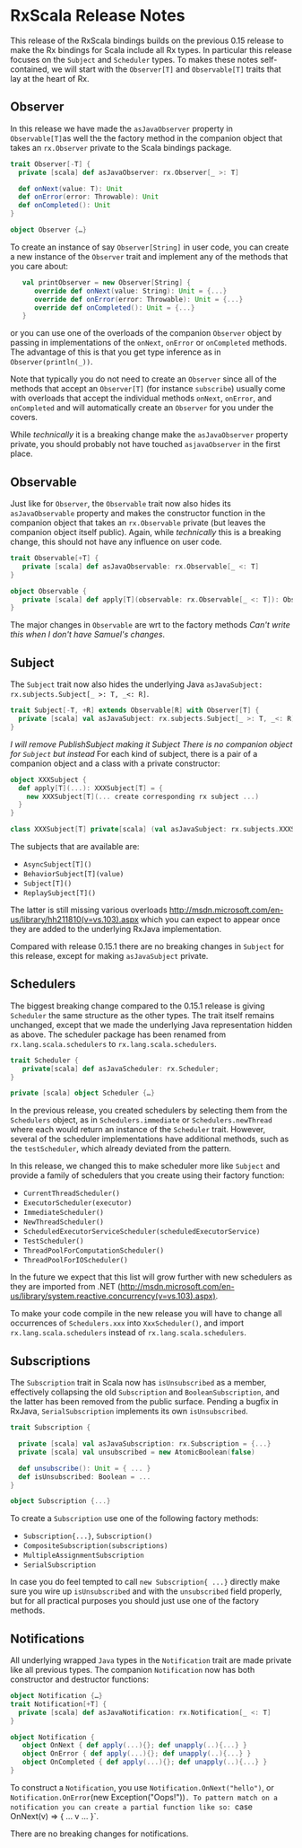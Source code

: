 RxScala Release Notes
=====================

This release of the RxScala bindings builds on the previous 0.15 release to make the Rx bindings for Scala
include all Rx types. In particular this release focuses on the `Subject` and `Scheduler` types.
To makes these notes self-contained, we will start with the `Observer[T]` and `Observable[T]` traits
that lay at the heart of Rx.

Observer
--------

In this release we have made the `asJavaObserver` property in `Observable[T]`as well the the factory method in the
 companion object that takes an `rx.Observer` private to the Scala bindings package.

```scala
trait Observer[-T] {
  private [scala] def asJavaObserver: rx.Observer[_ >: T]

  def onNext(value: T): Unit
  def onError(error: Throwable): Unit
  def onCompleted(): Unit
}

object Observer {…}
```

To create an instance of say `Observer[String]` in user code, you can create a new instance of the `Observer` trait
and implement any of the methods that you care about:
```scala
   val printObserver = new Observer[String] {
      override def onNext(value: String): Unit = {...}
      override def onError(error: Throwable): Unit = {...}
      override def onCompleted(): Unit = {...}
   }
```
 or you can use one of the overloads of the companion `Observer` object by passing in implementations of the `onNext`,
 `onError` or `onCompleted` methods. The advantage of this is that you get type inference as in `Observer(println(_))`.

Note that typically you do not need to create an `Observer` since all of the methods that accept an `Observer[T]`
(for instance `subscribe`) usually come with overloads that accept the individual methods
`onNext`, `onError`, and `onCompleted` and will automatically create an `Observer` for you under the covers.

While *technically* it is a breaking change make the `asJavaObserver` property
private, you should probably not have touched `asjavaObserver` in the first place.

Observable
----------

Just like for `Observer`, the `Observable` trait now also hides its `asJavaObservable` property and makes the constructor
function in the companion object that takes an `rx.Observable` private (but leaves the companion object itself public).
Again, while *technically* this is a breaking change, this should not have any influence on user code.

```scala
trait Observable[+T] {
   private [scala] def asJavaObservable: rx.Observable[_ <: T]
}

object Observable {
   private [scala] def apply[T](observable: rx.Observable[_ <: T]): Observable[T] = {...}
}
```

The major changes in `Observable` are wrt to the factory methods *Can't write this when I don't have Samuel's changes*.

Subject
-------

The `Subject` trait now also hides the underlying Java `asJavaSubject: rx.subjects.Subject[_ >: T, _<: R]`.

```scala
trait Subject[-T, +R] extends Observable[R] with Observer[T] {
  private [scala] val asJavaSubject: rx.subjects.Subject[_ >: T, _<: R]
}
```

*I will remove PublishSubject making it *Subject* There is no companion object for `Subject` but instead*
For each kind of subject, there is a pair of a companion object and a class with a private constructor:

```scala
object XXXSubject {
  def apply[T](...): XXXSubject[T] = {
    new XXXSubject[T](... create corresponding rx subject ...)
  }
}

class XXXSubject[T] private[scala] (val asJavaSubject: rx.subjects.XXXSubject[T]) extends Subject[T,T] {}
```

The subjects that are available are:

* `AsyncSubject[T]()`
* `BehaviorSubject[T](value)`
* `Subject[T]()`
* `ReplaySubject[T]()`

The latter is still missing various overloads http://msdn.microsoft.com/en-us/library/hh211810(v=vs.103).aspx which
you can expect to appear once they are added to the underlying RxJava implementation.

Compared with release 0.15.1 there are no breaking changes in `Subject` for this release, except for
making `asJavaSubject` private.

Schedulers
----------

The biggest breaking change compared to the 0.15.1 release is giving `Scheduler` the same structure as the other types.
The trait itself remains unchanged, except that we made the underlying Java representation hidden as above.
The scheduler package has been renamed from `rx.lang.scala.schedulers` to `rx.lang.scala.schedulers`.

```scala
trait Scheduler {
   private[scala] def asJavaScheduler: rx.Scheduler;
}

private [scala] object Scheduler {…}
```

In the previous release, you created schedulers by selecting them from the `Schedulers` object,
as in `Schedulers.immediate` or `Schedulers.newThread` where each would return an instance of the `Scheduler` trait.
However, several of the scheduler implementations have additional methods, such as the `testScheduler`,
which already deviated from the pattern.

In this release, we changed this to make scheduler more like `Subject` and provide a family of schedulers
that you create using their factory function:

* `CurrentThreadScheduler()`
* `ExecutorScheduler(executor)`
* `ImmediateScheduler()`
* `NewThreadScheduler()`
* `ScheduledExecutorServiceScheduler(scheduledExecutorService)`
* `TestScheduler()`
* `ThreadPoolForComputationScheduler()`
* `ThreadPoolForIOScheduler()`

In the future we expect that this list will grow further with new schedulers as they are imported from .NET
(http://msdn.microsoft.com/en-us/library/system.reactive.concurrency(v=vs.103).aspx).

To make your code compile in the new release you will have to change all occurrences of `Schedulers.xxx`
into `XxxScheduler()`, and import `rx.lang.scala.schedulers` instead of `rx.lang.scala.schedulers`.

Subscriptions
-------------

The `Subscription` trait in Scala now has `isUnsubscribed` as a member, effectively collapsing the old `Subscription`
and `BooleanSubscription`, and the latter has been removed from the public surface. Pending a bugfix in RxJava,
`SerialSubscription` implements its own `isUnsubscribed`.


```scala
trait Subscription {

  private [scala] val asJavaSubscription: rx.Subscription = {...}
  private [scala] val unsubscribed = new AtomicBoolean(false)

  def unsubscribe(): Unit = { ... }
  def isUnsubscribed: Boolean = ...
}

object Subscription {...}
 ```

 To create a `Subscription` use one of the following factory methods:

 * `Subscription{...}`, `Subscription()`
 * `CompositeSubscription(subscriptions)`
 * `MultipleAssignmentSubscription`
 * `SerialSubscription`

 In case you do feel tempted to call `new Subscription{ ...}` directly make sure you wire up `isUnsubscribed`
 and with the `unsubscribed` field properly, but for all practical purposes you should just use one of the factory methods.

Notifications
-------------

All underlying wrapped `Java` types in the `Notification` trait are made private like all previous types. The companion
`Notification` now has both constructor and destructor functions:

```scala
object Notification {…}
trait Notification[+T] {
  private [scala] def asJavaNotification: rx.Notification[_ <: T]
}

object Notification {
   object OnNext { def apply(...){}; def unapply(..){...} }
   object OnError { def apply(...){}; def unapply(..){...} }
   object OnCompleted { def apply(...){}; def unapply(..){...} }
}
```
To construct a `Notification`, you use `Notification.OnNext("hello")`, or `Notification.OnError`(new Exception("Oops!"))`.
To pattern match on a notification you can create a partial function like so: `case OnNext(v) => { ... v ... }`.

There are no breaking changes for notifications.
